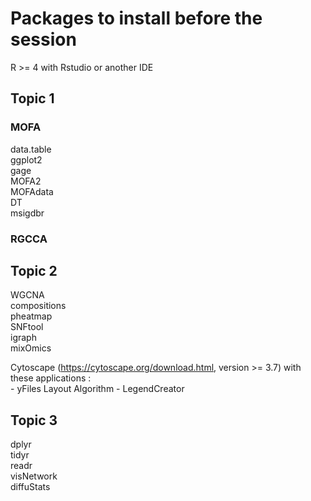 # Packages to install before the session

R >= 4 with Rstudio or another IDE

## Topic 1  

### MOFA
data.table  
ggplot2  
gage  
MOFA2  
MOFAdata  
DT  
msigdbr  

### RGCCA

## Topic 2
WGCNA  
compositions  
pheatmap  
SNFtool  
igraph  
mixOmics  

Cytoscape (https://cytoscape.org/download.html, version >= 3.7) with these applications :  
	- yFiles Layout Algorithm
	- LegendCreator

## Topic 3
dplyr  
tidyr  
readr  
visNetwork  
diffuStats  


